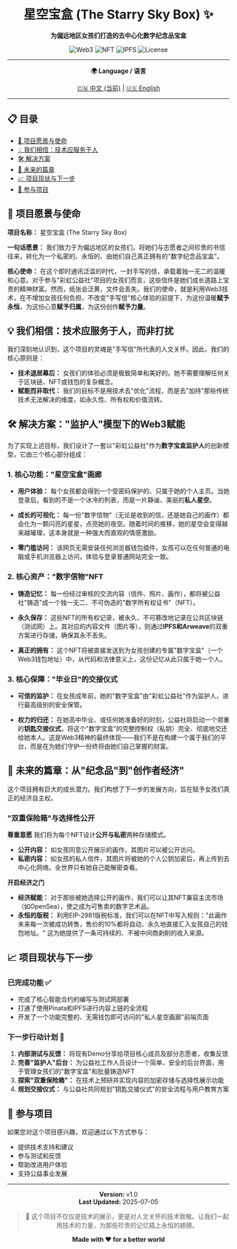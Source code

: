 <div align="center">

# 星空宝盒 (The Starry Sky Box) ✨

**为偏远地区女孩们打造的去中心化数字纪念品宝盒**

![Web3](https://img.shields.io/badge/Web3-Blockchain-blue)
![NFT](https://img.shields.io/badge/NFT-ERC721-green)
![IPFS](https://img.shields.io/badge/Storage-IPFS-orange)
![License](https://img.shields.io/badge/License-MIT-yellow)

---

**🌍 Language / 语言**

[🇨🇳 中文 (当前)](#) | [🇺🇸 English](README.en.md)

</div>

---

## 📋 目录
- [🌟 项目愿景与使命](#-项目愿景与使命)
- [💡 我们相信：技术应服务于人](#-我们相信技术应服务于人而非打扰)
- [🛠️ 解决方案](#️-解决方案监护人模型下的web3赋能)
- [🚀 未来的篇章](#-未来的篇章从纪念品到创作者经济)
- [📈 项目现状与下一步](#-项目现状与下一步)
- [🤝 参与项目](#-参与项目)

## 🌟 项目愿景与使命

**项目名称：** 星空宝盒 (The Starry Sky Box)

**一句话愿景：** 我们致力于为偏远地区的女孩们，将她们与志愿者之间珍贵的书信往来，转化为一个私密的、永恒的、由她们自己真正拥有的"数字纪念品宝盒"。

**核心使命：** 在这个即时通讯泛滥的时代，一封手写的信，承载着独一无二的温暖和心意。对于参与"彩虹公益社"项目的女孩们而言，这些信件是她们成长道路上宝贵的精神财富。然而，纸张会泛黄，文件会丢失。我们的使命，就是利用Web3技术，在不增加女孩任何负担、不改变"手写信"核心体验的前提下，为这份温暖**赋予永恒**，为这份心意**赋予归属**，为这份创作**赋予力量**。

## 💡 我们相信：技术应服务于人，而非打扰

我们深刻地认识到，这个项目的灵魂是"手写信"所代表的人文关怀。因此，我们的核心原则是：

- **技术退居幕后：** 女孩们的体验必须是极致简单和美好的。她不需要理解任何关于区块链、NFT或钱包的复杂概念。
- **赋能而非取代：** 我们的目标不是用技术去"优化"流程，而是去"加持"那些传统技术无法解决的维度，如永久性、所有权和价值流转。

## 🛠️ 解决方案："监护人"模型下的Web3赋能

为了实现上述目标，我们设计了一套以"彩虹公益社"作为**数字宝盒监护人**的创新模型，它由三个核心部分组成：

### 1. 核心功能："星空宝盒"画廊

- **用户体验：** 每个女孩都会得到一个受密码保护的、只属于她的个人主页。当她登录后，看到的不是一个冰冷的列表，而是一片静谧、美丽的**私人星空**。

- **成长的可视化：** 每一份"数字信物"（无论是收到的信，还是她自己的画作）都会化为一颗闪亮的星星，点亮她的夜空。随着时间的推移，她的星空会变得越来越璀璨，这本身就是一种强大而直观的情感激励。

- **零门槛访问：** 该网页无需安装任何浏览器钱包插件，女孩可以在任何普通的电脑或手机浏览器上访问，体验与登录普通网站完全一致。

### 2. 核心资产："数字信物"NFT

- **铸造记忆：** 每一份经过审核的交流内容（信件、照片、画作），都将被公益社"铸造"成一个独一无二、不可伪造的"数字所有权证书"（NFT）。

- **永久保存：** 这些NFT的所有权记录，被永久、不可篡改地记录在公共区块链（测试网）上。其对应的内容文件（图片等），则通过**IPFS和Arweave**的双重方案进行存储，确保其永不丢失。

- **真正的拥有：** 这个NFT将被直接发送到为女孩创建的专属"数字宝盒"（一个Web3钱包地址）中，从代码和法律意义上，这份记忆从此只属于她一个人。

### 3. 核心保障："毕业日"的交接仪式

- **可信的监护：** 在女孩成年前，她的"数字宝盒"由"彩虹公益社"作为监护人，进行最高级别的安全保管。

- **权力的归还：** 在她高中毕业、或任何她准备好的时刻，公益社将启动一个郑重的**钥匙交接仪式**，将这个"数字宝盒"的完整控制权（私钥）完全、彻底地交还给她本人。这是Web3精神的最终体现——我们不是在构建一个属于我们的平台，而是在为她们守护一份终将由她们自己掌握的财富。

## 🚀 未来的篇章：从"纪念品"到"创作者经济"

这个项目拥有巨大的成长潜力。我们构想了下一步的发展方向，旨在赋予女孩们真正的经济自主权。

### "双重保险箱"与选择性公开

**尊重意愿**
我们将为每个NFT设计**公开与私密**两种存储模式。

- **公开内容：** 如女孩同意公开展示的画作，其图片可以被公开访问。
- **私密内容：** 如女孩的私人信件，其图片将被她的个人公钥加密后，再上传到去中心化网络。全世界只有她自己能解密查看。

**开启经济之门**
- **经济赋能：** 对于那些被她选择公开的画作，我们可以让其NFT兼容主流市场（如OpenSea），使之成为可售卖的数字艺术品。
- **永恒的版税：** 利用EIP-2981版税标准，我们可以在NFT中写入规则："此画作未来每一次被成功转售，售价的10%都将自动、永久地直接汇入女孩自己的钱包地址。" 这为她提供了一条可持续的、不被中间商剥削的收入来源。

## 📈 项目现状与下一步

### 已完成功能 ✅

- 完成了核心智能合约的编写与测试网部署
- 打通了使用Pinata和IPFS进行内容上链的全流程
- 开发了一个功能完整的、无需钱包即可访问的"私人星空画廊"前端页面

### 下一步行动计划 🎯

1. **内部测试与反馈：** 将现有Demo分享给项目核心成员及部分志愿者，收集反馈
2. **完善"监护人"后台：** 为公益社工作人员设计一个简单、安全的后台界面，用于管理女孩们的"数字宝盒"和批量铸造NFT
3. **探索"双重保险箱"：** 在技术上预研并实现内容的加密存储与选择性展示功能
4. **规划交接仪式：** 与公益社共同规划"钥匙交接仪式"的安全流程与用户教育方案

## 🤝 参与项目

如果您对这个项目感兴趣，欢迎通过以下方式参与：

- 提供技术支持和建议
- 参与测试和反馈
- 帮助改进用户体验
- 支持公益事业发展

---

<div align="center">

**Version:** v1.0  
**Last Updated:** 2025-07-05

> 💝 这个项目不仅仅是技术的展示，更是对人文关怀的技术致敬。让我们一起用技术的力量，为那些珍贵的记忆插上永恒的翅膀。

**Made with ❤️ for a better world**

</div>
